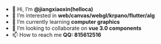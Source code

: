 - 👋 Hi, I’m **@jiangxiaoxin(helloca)**
- 👀 I’m interested in **web/canvas/webgl/krpano/flutter/alg**
- 🌱 I’m currently learning **computer graphics**
- 💞️ I’m looking to collaborate on **vue 3.0 components**
- 📫 How to reach me **QQ: 815612516**

<!---
jiangxiaoxin/jiangxiaoxin is a ✨ special ✨ repository because its `README.md` (this file) appears on your GitHub profile.
You can click the Preview link to take a look at your changes.
--->
